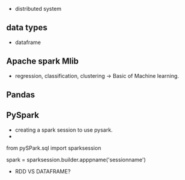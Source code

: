 - distributed system

## data types

- dataframe

## Apache spark Mlib

- regression, classification, clustering -> Basic of Machine learning.

## Pandas

## PySpark

- creating a spark session to use pysark.
-

from pySPark.sql import sparksession

spark = sparksession.builder.apppname('sessionname')

- RDD VS DATAFRAME?
